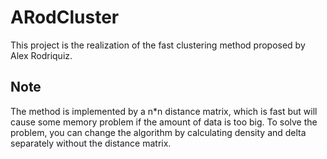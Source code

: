 # ARodCluster
This project is the realization of the fast clustering method proposed by Alex Rodriquiz.

## Note
The method is implemented by a n*n distance matrix, which is fast but will cause some memory problem if the amount of data is too big.
To solve the problem, you can change the algorithm by calculating density and delta separately without the distance matrix.
